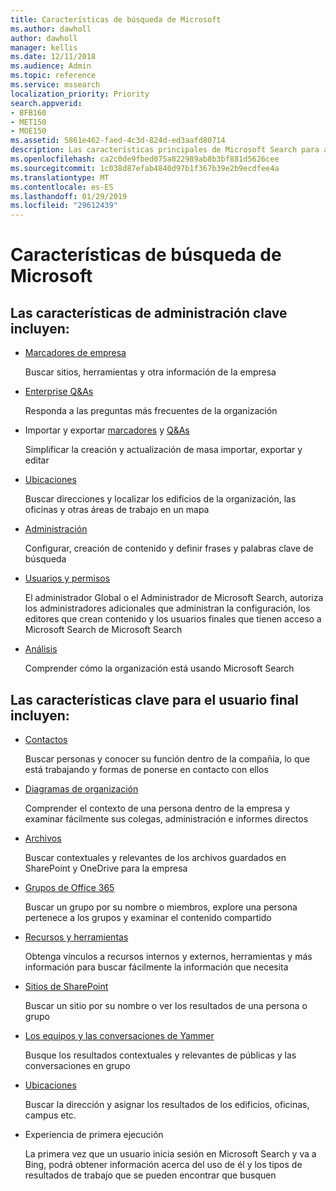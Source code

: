 ```yaml
---
title: Características de búsqueda de Microsoft
ms.author: dawholl
author: dawholl
manager: kellis
ms.date: 12/11/2018
ms.audience: Admin
ms.topic: reference
ms.service: mssearch
localization_priority: Priority
search.appverid:
- BFB160
- MET150
- MOE150
ms.assetid: 5861e462-faed-4c3d-824d-ed3aafd80714
description: Las características principales de Microsoft Search para administradores y usuarios finales incluyen marcadores, Q&As y administración y perspectivas de datos
ms.openlocfilehash: ca2c0de9fbed075a822989ab8b3bf881d5626cee
ms.sourcegitcommit: 1c038d87efab4840d97b1f367b39e2b9ecdfee4a
ms.translationtype: MT
ms.contentlocale: es-ES
ms.lasthandoff: 01/29/2019
ms.locfileid: "29612439"
---
```

# <a name="features-of-microsoft-search"></a>Características de búsqueda de Microsoft

## <a name="key-admin-features-include"></a>Las características de administración clave incluyen:

- [Marcadores de empresa](create-and-manage-bookmarks.md)
    
    Buscar sitios, herramientas y otra información de la empresa
    
- [Enterprise Q&As](create-and-manage-qas.md)
    
    Responda a las preguntas más frecuentes de la organización
    
- Importar y exportar [marcadores](bulk-create-bookmarks.md) y [Q&As](bulk-create-qas.md)
    
    Simplificar la creación y actualización de masa importar, exportar y editar

- [Ubicaciones](locations.md)
    
    Buscar direcciones y localizar los edificios de la organización, las oficinas y otras áreas de trabajo en un mapa
    
- [Administración](set-up-microsoft-search.md)
    
    Configurar, creación de contenido y definir frases y palabras clave de búsqueda
    
- [Usuarios y permisos](add-users.md)
    
    El administrador Global o el Administrador de Microsoft Search, autoriza los administradores adicionales que administran la configuración, los editores que crean contenido y los usuarios finales que tienen acceso a Microsoft Search de Microsoft Search
    
- [Análisis](get-insights.md) 
    
    Comprender cómo la organización está usando Microsoft Search 
    
## <a name="key-end-user-features-include"></a>Las características clave para el usuario final incluyen:

- [Contactos](use/find-people-and-groups.md)
    
    Buscar personas y conocer su función dentro de la compañía, lo que está trabajando y formas de ponerse en contacto con ellos
    
- [Diagramas de organización](use/find-people-and-groups.md)
    
    Comprender el contexto de una persona dentro de la empresa y examinar fácilmente sus colegas, administración e informes directos
    
- [Archivos](use/find-files.md)
    
    Buscar contextuales y relevantes de los archivos guardados en SharePoint y OneDrive para la empresa
    
- [Grupos de Office 365](use/find-people-and-groups.md)
    
    Buscar un grupo por su nombre o miembros, explore una persona pertenece a los grupos y examinar el contenido compartido
    
- [Recursos y herramientas](use/find-resources-tools-and-more.md)
    
    Obtenga vínculos a recursos internos y externos, herramientas y más información para buscar fácilmente la información que necesita
    
- [Sitios de SharePoint](use/find-sharepoint-sites.md)
    
    Buscar un sitio por su nombre o ver los resultados de una persona o grupo
    
- [Los equipos y las conversaciones de Yammer](use/find-conversations.md)
    
    Busque los resultados contextuales y relevantes de públicas y las conversaciones en grupo

- [Ubicaciones](use/find-locations.md)
    
    Buscar la dirección y asignar los resultados de los edificios, oficinas, campus etc.
    
- Experiencia de primera ejecución
    
    La primera vez que un usuario inicia sesión en Microsoft Search y va a Bing, podrá obtener información acerca del uso de él y los tipos de resultados de trabajo que se pueden encontrar que busquen